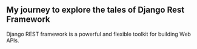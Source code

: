 ## My journey to explore the tales of Django Rest Framework
Django REST framework is a powerful and flexible toolkit for building Web APIs.